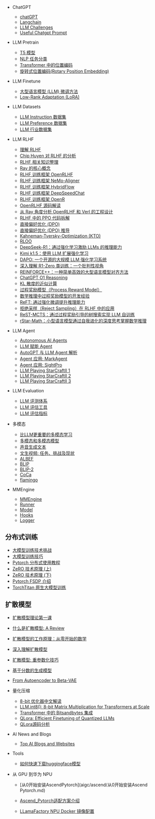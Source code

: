 - ChatGPT

  - [chatGPT](aigc/chatgpt/chatGPT.md)
  - [Langchain](aigc/chatgpt/langchain.md)
  - [LLM Challenges](aigc/chatgpt/llm_challenges.md)
  - [Useful Chatgpt Prompt](aigc/chatgpt/useful_prompt.md)

- LLM Pretrain

  - [T5 模型](aigc/llm_pretrain/T5model.md)
  - [NLP 任务分类](aigc/llm_pretrain/nlptasks.md)
  - [Transformer 中的位置编码](aigc/llm_pretrain/pe.md)
  - [旋转式位置编码(Rotary Position Embedding)](aigc/llm_pretrain/rope.md)


- LLM Finetune

  - [大型语言模型 (LLM) 微调方法](aigc/llm_finetune/finetune_llm.md)
  - [Low-Rank Adaptation (LoRA)](aigc/llm_finetune/lora_llm.md)

- LLM Datasets

  - [LLM Instruction 数据集](aigc/llm_dataset/instruction_dataset.md)
  - [LLM Preference 数据集](aigc/llm_dataset/preference_dataset.md)
  - [LLM 行业数据集](aigc/llm_dataset/prompt_dataset.md)

- LLM RLHF

  - [理解 RLHF](aigc/llm_rlhf/rlhf_advance.md)
  - [Chip Huyen 对 RLHF 的分析](aigc/llm_rlhf/rlhf_chiphuyen.md)
  - [RLHF 相关知识整理](aigc/llm_rlhf/rlhf_overview.md)
  - [Ray 的核心概念](aigc/llm_rlhf/Ray核心概念.md)
  - [RLHF 训练框架 OpenRLHF](aigc/llm_rlhf/OpenRLHF.md)
  - [RLHF 训练框架 NeMo-Aligner](aigc/llm_rlhf/NeMo-Aligner.md)
  - [RLHF 训练框架 HybridFlow](aigc/llm_rlhf/HybridFlow.md)
  - [RLHF 训练框架 DeepSpeedChat](aigc/llm_rlhf/DeepSpeedChat.md)
  - [RLHF 训练框架 OpenR](aigc/llm_rlhf/OpenR.md)
  - [OpenRLHF 源码解读](aigc/llm_rlhf/OpenRLHF源码解读.md)
  - [从 Ray 角度分析 OpenRLHF 和 Verl 的工程设计](aigc/llm_rlhf/Ray_OpenRLHF_Verl.md)
  - [RLHF 中的 PPO 代码拆解](aigc/llm_rlhf/rlhf_with_ppo.md)
  - [直接偏好优化 (DPO)](aigc/llm_rlhf/rlhf_dpo.md)
  - [直接偏好优化 (DPO) 推导](aigc/llm_rlhf/rlhf_dpo_notes.md)
  - [Kahneman-Tversky-Optimization (KTO)](aigc/llm_rlhf/rlhf_kto.md)
  - [RLOO](aigc/llm_rlhf/RLOO.md)
  - [DeepSeek-R1：通过强化学习激励 LLMs 的推理能力](aigc/llm_rlhf/DeepSeek-R1.md)
  - [Kimi k1.5：使用 LLM 扩展强化学习](aigc/llm_rlhf/KimiK1.5.md)
  - [DAPO: 一个开源的大规模 LLM 强化学习系统](aigc/llm_rlhf/DAPO.md)
  - [深入理解 R1-Zero 类训练：一个批判性视角](aigc/llm_rlhf/DR.GRPO.md)
  - [REINFORCE++：一种简单高效的大型语言模型对齐方法](aigc/llm_rlhf/REINFORCE++.md)
  - [ChatGPT O1 Reasoning](aigc/llm_rlhf/chatgpt_O1.md)
  - [KL 散度的近似计算](aigc/llm_rlhf/KL-Approximate.md)
  - [过程奖励模型（Process Reward Model）](aigc/llm_rlhf/PRM.md)
  - [数学推理中过程奖励模型的开发经验](aigc/llm_rlhf/PRM_Reasoning.md)
  - [ReFT: 通过强化微调提升推理能力](aigc/llm_rlhf/ReFT.md)
  - [拒绝采样（Reject Sampling）在 RLHF 中的应用](aigc/llm_rlhf/RejectSampling.md)
  - [ReST-MCTS：通过过程奖励引导的树搜索实现 LLM 自训练](aigc/llm_rlhf/ReST-MCTS.md)
  - [rStar-Math：小型语言模型通过自我进化的深度思考掌握数学推理](aigc/llm_rlhf/rStar-Math.md)


- LLM Agent

  - [Autonomous AI Agents](aigc/llm_agent/llm_agent0.md)
  - [LLM 赋能 Agent](aigc/llm_agent/llm_agent1.md)
  - [AutoGPT 与 LLM Agent 解析](aigc/llm_agent/llm_agent2.md)
  - [Agent 应用: MarkAgent](aigc/llm_agent/market_agent.md)
  - [Agent 应用: SightPro](aigc/llm_agent/sightpro.md)
  - [LLM Playing StarCraftII 1](aigc/llm_agent/llm_starcraft_1.md)
  - [LLM Playing StarCraftII 2](aigc/llm_agent/llm_starcraft_2.md)
  - [LLM Playing StarCraftII 3](aigc/llm_agent/llm_starcraft_3.md)

- LLM Evaluation

  - [LLM 评测体系](aigc/llm_eval/LLM评测体系.md)
  - [LLM 评估工具](aigc/llm_eval/LLM评估工具.md)
  - [LLM 评估指标](aigc/llm_eval/LLM评估指标.md)


- 多模态

  - [比LLM更重要的多模态学习](aigc/multimodal/overview.md)
  - [多模态和多模态模型](aigc/multimodal/lmm.md)
  - [声音生成文本](aigc/multimodal/video2text.md)
  - [文生视频: 任务、挑战及现状](aigc/multimodal/text2video.md)
  - [ALBEF](aigc/multimodal/albef.md)
  - [BLIP](aigc/multimodal/blip.md)
  - [BLIP-2](aigc/multimodal/blip2.md)
  - [CoCa](aigc/multimodal/coca.md)
  - [flamingo](aigc/multimodal/flamingo.md)

- MMEngine

  - [MMEngine](aigc/train_engine/engine.md)
  - [Runner](aigc/train_engine/runner.md)
  - [Model](aigc/train_engine/model.md)
  - [Hooks](aigc/train_engine/hooks.md)
  - [Logger](aigc/train_engine/logger.md)

## 分布式训练

  - [大模型训练技术挑战](aigc/llm_recipes/llm_training.md)
  - [大模型训练技巧](aigc/llm_recipes/recipes.md)
  - [Pytorch 分布式使用教程](aigc/llm_recipes/pytorch_distributed.md)
  - [ZeRO 技术原理 (上)](aigc/llm_recipes/zero-optimizer.md)
  - [ZeRO 技术原理 (下)](aigc/llm_recipes/deepspeed_zero.md)
  - [Pytorch FSDP 介绍](aigc/llm_recipes/fsdp.md)
  - [TorchTitan 原生大模型训练](aigc/llm_recipes/torch_titan.md)

## 扩散模型

  - [扩散模型理论第一课](aigc/diffusion/theory.md)
  - [什么是扩散模型: A Review](aigc/diffusion/summary.md)
  - [扩散模型的工作原理：从零开始的数学](aigc/diffusion/math101.md)
  - [深入理解扩散模型](aigc/diffusion/deepdive.md)
  - [扩散模型: 重参数化技巧](aigc/diffusion/reparameterization.md)
  - [基于分数的生成模型](aigc/diffusion/score_model.md)
  - [From Autoencoder to Beta-VAE](aigc/diffusion/vae_model.md)

- 量化压缩

  - [8-bit 优化器中文解读](aigc/quantization/int8_opt.md)
  - [LLM.int8(): 8-bit Matrix Multiplication for Transformers at Scale](aigc/quantization/llm_int8.md)
  - [Transformer 中的 Bitsandbytes 集成](aigc/quantization/hf-bitsandbytes-integration.md)
  - [QLora: Efficient Finetuning of Quantized LLMs](aigc/quantization/qlora.md)
  - [QLora源码分析](aigc/quantization/qlora_usage.md)


- AI News and Blogs

  - [Top AI Blogs and Websites](aigc/ai-news.md)

- Tools
  - [如何快速下载huggingface模型](aigc/hf_download.md)

- 从 GPU 到华为 NPU

  - [从0开始安装AscendPytorch](aigc/ascend/从0开始安装Ascend Pytorch.md)

  - [Ascend_Pytorch适配方案介绍](aigc/ascend/Ascend_Pytorch适配方案介绍.md)
  - [LLamaFactory NPU Docker 镜像配置](aigc/ascend/llamafactory_docker.md)
